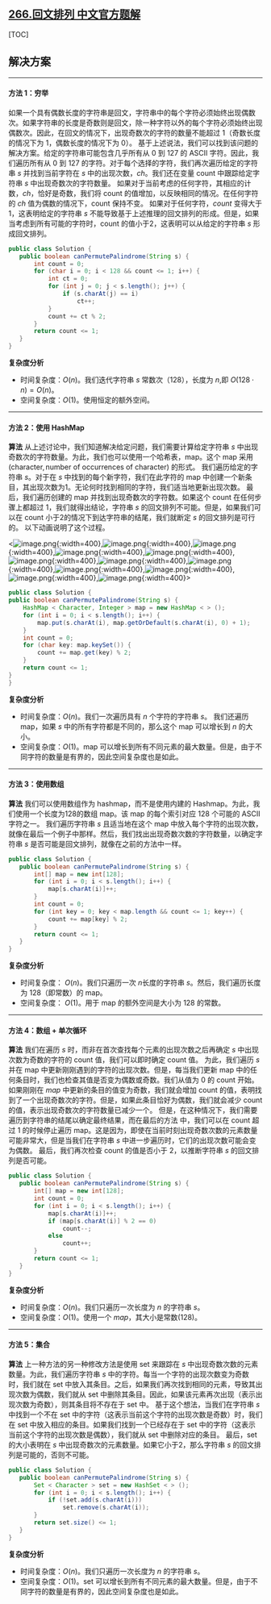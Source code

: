 ## [266.回文排列 中文官方题解](https://leetcode.cn/problems/palindrome-permutation/solutions/100000/hui-wen-pai-lie-by-leetcode-solution-s681)
[TOC]

 ## 解决方案

---

 #### 方法 1：穷举

 如果一个具有偶数长度的字符串是回文，字符串中的每个字符必须始终出现偶数次。如果字符串的长度是奇数则是回文，除一种字符以外的每个字符必须始终出现偶数次。因此，在回文的情况下，出现奇数次的字符的数量不能超过 1（奇数长度的情况下为 1，偶数长度的情况下为 0）。
 基于上述说法，我们可以找到该问题的解决方案。给定的字符串可能包含几乎所有从 0 到 127 的 ASCII 字符。因此，我们遍历所有从 0 到 127 的字符。对于每个选择的字符，我们再次遍历给定的字符串 $s$ 并找到当前字符在 $s$ 中的出现次数，$ch$。我们还在变量 $\text{count}$ 中跟踪给定字符串 $s$ 中出现奇数次的字符数量。
 如果对于当前考虑的任何字符，其相应的计数，$ch$，恰好是奇数，我们将 $\text{count}$ 的值增加，以反映相同的情况。在任何字符的 $ch$ 值为偶数的情况下，$\text{count}$ 保持不变。
 如果对于任何字符，$count$ 变得大于1，这表明给定的字符串 $s$ 不能导致基于上述推理的回文排列的形成。但是，如果当考虑到所有可能的字符时，$\text{count}$ 的值小于2，这表明可以从给定的字符串 $s$ 形成回文排列。

 ```Java [solution]
public class Solution {
    public boolean canPermutePalindrome(String s) {
        int count = 0;
        for (char i = 0; i < 128 && count <= 1; i++) {
            int ct = 0;
            for (int j = 0; j < s.length(); j++) {
                if (s.charAt(j) == i)
                    ct++;
            }
            count += ct % 2;
        }
        return count <= 1;
    }
}

 ```


 **复杂度分析**

 * 时间复杂度：$O(n)$。我们迭代字符串 $s$ 常数次（128），长度为 $n$,即 $O(128 \cdot n) = O(n)$。
 * 空间复杂度：$O(1)$。使用恒定的额外空间。

---

 #### 方法 2：使用 HashMap

 **算法**
 从上述讨论中，我们知道解决给定问题，我们需要计算给定字符串 $s$ 中出现奇数次的字符数量。为此，我们也可以使用一个哈希表，$\text{map}$。这个 $\text{map}$ 采用 $(\text{character}, \text{number of occurrences of character})$ 的形式。
 我们遍历给定的字符串 $s$。对于在 $s$ 中找到的每个新字符，我们在此字符的 $\text{map}$ 中创建一个新条目，其出现次数为1。无论何时找到相同的字符，我们适当地更新出现次数。
 最后，我们遍历创建的 $\text{map}$ 并找到出现奇数次的字符数。如果这个 $\text{count}$ 在任何步骤上都超过 1，我们就得出结论，字符串 $s$ 的回文排列不可能。但是，如果我们可以在 $\text{count}$ 小于2的情况下到达字符串的结尾，我们就断定 $s$ 的回文排列是可行的。
 以下动画说明了这个过程。

 <![image.png](https://pic.leetcode.cn/1692167175-gYZMAn-image.png){:width=400},![image.png](https://pic.leetcode.cn/1692167177-LjVbbU-image.png){:width=400},![image.png](https://pic.leetcode.cn/1692167180-pvVtiQ-image.png){:width=400},![image.png](https://pic.leetcode.cn/1692167182-uhUpfH-image.png){:width=400},![image.png](https://pic.leetcode.cn/1692167185-RZnjUV-image.png){:width=400},![image.png](https://pic.leetcode.cn/1692167188-sfmqna-image.png){:width=400},![image.png](https://pic.leetcode.cn/1692167191-fjmPvd-image.png){:width=400},![image.png](https://pic.leetcode.cn/1692167193-VEeKxB-image.png){:width=400},![image.png](https://pic.leetcode.cn/1692167196-OdcuHa-image.png){:width=400},![image.png](https://pic.leetcode.cn/1692167199-VmmsYU-image.png){:width=400},![image.png](https://pic.leetcode.cn/1692167202-biJHXO-image.png){:width=400},![image.png](https://pic.leetcode.cn/1692167205-uDKRuD-image.png){:width=400}>

 ```Java [solution]
public class Solution {
 public boolean canPermutePalindrome(String s) {
     HashMap < Character, Integer > map = new HashMap < > ();
     for (int i = 0; i < s.length(); i++) {
         map.put(s.charAt(i), map.getOrDefault(s.charAt(i), 0) + 1);
     }
     int count = 0;
     for (char key: map.keySet()) {
         count += map.get(key) % 2;
     }
     return count <= 1;
 }
}

 ```


 **复杂度分析**

 * 时间复杂度：$O(n)$。我们一次遍历具有 $n$ 个字符的字符串 $s$。 我们还遍历 $\text{map}$，如果 $s$ 中的所有字符都是不同的，那么这个 $\text{map}$ 可以增长到 $n$ 的大小。
 * 空间复杂度：$O(1)$。$\text{map}$ 可以增长到所有不同元素的最大数量。但是，由于不同字符的数量是有界的，因此空间复杂度也是如此。


---

 #### 方法 3：使用数组  

 **算法**
 我们可以使用数组作为 hashmap，而不是使用内建的 Hashmap。为此，我们使用一个长度为128的数组 $\text{map}$。该 $\text{map}$ 的每个索引对应 128 个可能的 ASCII 字符之一。
 我们遍历字符串 $s$ 且适当地在这个 $\text{map}$ 中放入每个字符的出现次数，就像在最后一个例子中那样。然后，我们找出出现奇数次数的字符数量，以确定字符串 $s$ 是否可能是回文排列，就像在之前的方法中一样。

 ```Java [solution]
public class Solution {
    public boolean canPermutePalindrome(String s) {
        int[] map = new int[128];
        for (int i = 0; i < s.length(); i++) {
            map[s.charAt(i)]++;
        }
        int count = 0;
        for (int key = 0; key < map.length && count <= 1; key++) {
            count += map[key] % 2;
        }
        return count <= 1;
    }
}
 ```


 **复杂度分析**

 * 时间复杂度： $O(n)$。我们只遍历一次 $n$长度的字符串 $s$。然后，我们遍历长度为 128（即常数）的 $\text{map}$。
 * 空间复杂度： $O(1)$。用于 $\text{map}$ 的额外空间是大小为 128 的常数。

---

 #### 方法 4：数组 + 单次循环 

 **算法**
 我们在遍历 $s$ 时，而非在首次查找每个元素的出现次数之后再确定 $s$ 中出现次数为奇数的字符的 $\text{count}$ 值，我们可以即时确定 $\text{count}$ 值。
 为此，我们遍历 $s$ 并在 $\text{map}$ 中更新刚刚遇到的字符的出现次数。但是，每当我们更新 $\text{map}$ 中的任何条目时，我们也检查其值是否变为偶数或奇数。我们从值为 0 的 $\text{count}$ 开始。如果刚刚在 $map$ 中更新的条目的值变为奇数，我们就会增加 $\text{count}$ 的值，表明找到了一个出现奇数次的字符。但是，如果此条目恰好为偶数，我们就会减少 $\text{count}$ 的值，表示出现奇数次的字符数量已减少一个。
 但是，在这种情况下，我们需要遍历到字符串的结尾以确定最终结果，而在最后的方法 中，我们可以在 $\text{count}$ 超过 1 的时候停止遍历 $\text{map}$。这是因为，即使在当前时刻出现奇数次数的元素数量可能非常大，但是当我们在字符串 $s$ 中进一步遍历时，它们的出现次数可能会变为偶数。
 最后，我们再次检查 $\text{count}$ 的值是否小于 2，以推断字符串 $s$ 的回文排列是否可能。

 ```Java [solution]
public class Solution {
    public boolean canPermutePalindrome(String s) {
        int[] map = new int[128];
        int count = 0;
        for (int i = 0; i < s.length(); i++) {
            map[s.charAt(i)]++;
            if (map[s.charAt(i)] % 2 == 0)
                count--;
            else
                count++;
        }
        return count <= 1;
    }
}
 ```


 **复杂度分析**

 * 时间复杂度：$O(n)$。我们只遍历一次长度为 $n$ 的字符串 $s$。
 * 空间复杂度：$O(1)$。使用一个 $map$，其大小是常数(128)。

---

 #### 方法 5：集合

 **算法**
 上一种方法的另一种修改方法是使用 $\text{set}$ 来跟踪在 $s$ 中出现奇数次数的元素数量。为此，我们遍历字符串 $s$ 中的字符。每当一个字符的出现次数变为奇数时，我们就在 $\text{set}$ 中放入其条目。之后，如果我们再次找到相同的元素，导致其出现次数为偶数，我们就从 $\text{set}$ 中删除其条目。因此，如果该元素再次出现（表示出现次数为奇数），则其条目将不存在于 $\text{set}$ 中。
 基于这个想法，当我们在字符串 $s$ 中找到一个不在 $\text{set}$ 中的字符（这表示当前这个字符的出现次数是奇数）时，我们在 $\text{set}$ 中放入相应的条目。如果我们找到一个已经存在于 $\text{set}$ 中的字符（这表示当前这个字符的出现次数是偶数），我们就从 $\text{set}$ 中删除对应的条目。
 最后，$\text{set}$ 的大小表明在 $s$ 中出现奇数次的元素数量。如果它小于2，那么字符串 $s$ 的回文排列是可能的，否则不可能。

 ```Java [solution]
public class Solution {
    public boolean canPermutePalindrome(String s) {
        Set < Character > set = new HashSet < > ();
        for (int i = 0; i < s.length(); i++) {
            if (!set.add(s.charAt(i)))
                set.remove(s.charAt(i));
        }
        return set.size() <= 1;
    }
}

 ```


 **复杂度分析**

 * 时间复杂度：$O(n)$。我们只遍历一次长度为 $n$ 的字符串 $s$。
 * 空间复杂度：$O(1)$。$\text{set}$ 可以增长到所有不同元素的最大数量。但是，由于不同字符的数量是有界的，因此空间复杂度也是如此。